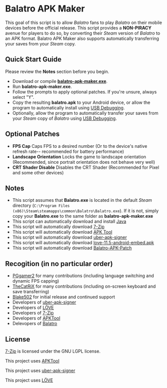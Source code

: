 # Balatro APK Maker

This goal of this script is to allow *Balatro* fans to play *Balatro* on their mobile devices before the official release. This script provides a **NON-PIRACY** avenue for players to do so, by converting their *Steam* version of *Balatro* to an APK format. Balatro APK Maker also supports automatically transferring your saves from your *Steam* copy.

## Quick Start Guide
Please review the **Notes** section before you begin.
 - Download or compile [**balatro-apk-maker.exe**](https://github.com/blake502/balatro-apk-maker/releases).
 - Run **balatro-apk-maker.exe**.
 - Follow the prompts to apply optional patches. If you're unsure, always select "Y".
 - Copy the resulting **balatro.apk** to your Android device, or allow the program to automatically install using [USB Debugging](https://developer.android.com/studio/debug/dev-options).
 - Optionally, allow the program to automatically transfer your saves from your *Steam* copy of *Balatro* using [USB Debugging](https://developer.android.com/studio/debug/dev-options).

 ## Optional Patches
- **FPS Cap**
Caps FPS to a desired number (Or to the device's native refresh rate-- recommended for battery performance)
- **Landscape Orientation**
Locks the game to landscape orientation (Recommended, since portrait orientation does not behave very well)
- **CRT Shader Disable**
Disables the CRT Shader (Recommended for Pixel and some other devices)

## Notes
 - This script assumes that **Balatro.exe** is located in the default *Steam* directory (`C:\Program Files (x86)\Steam\steamapps\common\Balatro\Balatro.exe`). If it is not, simply copy your **Balatro.exe** to the same folder as **balatro-apk-maker.exe**
 - This script can automatically download and install [Java](https://www.java.com/en/download/)
 - This script will automatically download [7-Zip](https://www.7-zip.org/)
 - This script will automatically download [APK Tool](https://apktool.org/)
 - This script will automatically download [uber-apk-signer](https://github.com/patrickfav/uber-apk-signer/)
 - This script will automatically download [love-11.5-android-embed.apk](https://github.com/love2d/love-android/)
 - This script will automatically download [Balatro-APK-Patch](https://github.com/blake502/balatro-apk-maker/releases/tag/Additional-Tools-1.0)

 ## Recogition (in no particular order)
 - [PGgamer2](https://github.com/PGgamer2) for many contributions (including language switching and dynamic FPS capping)
 - [TheCatRiX](https://github.com/TheCatRiX) for many contributions (including on-screen keyboard and save transferring)
 - [Blake502](https://github.com/Blake502) for initial release and continued support
 - Developers of [uber-apk-signer](https://github.com/patrickfav/uber-apk-signer)
 - Developers of [LÖVE](https://love2d.org/)
 - Developers of [7-Zip](https://www.7-zip.org/)
 - Developers of [APKTool](https://apktool.org/)
 - Delevopers of [Balatro](https://www.playbalatro.com/)

 ## License
 [7-Zip](https://github.com/ip7z/7zip/blob/main/DOC/License.txt) is licensed under the GNU LGPL license.
 
 This project uses [APKTool](https://github.com/iBotPeaches/Apktool/blob/master/LICENSE.md)
 
 This project uses [uber-apk-signer](https://github.com/patrickfav/uber-apk-signer/blob/main/LICENSE)
 
 This project uses [LÖVE](https://github.com/love2d/love/blob/main/license.txt)
